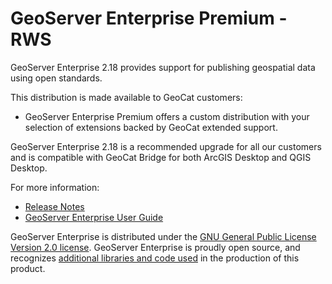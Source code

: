 # GeoServer Enterprise Premium - RWS

GeoServer Enterprise 2.18 provides support for publishing geospatial data using open standards.

This distribution is made available to GeoCat customers:

* GeoServer Enterprise Premium offers a custom distribution with your selection of extensions backed by GeoCat extended support.

GeoServer Enterprise 2.18 is a recommended upgrade for all our customers and is compatible with GeoCat Bridge for both ArcGIS Desktop and QGIS Desktop.

For more information:

* [Release Notes](release_notes.html)
* [GeoServer Enterprise User Guide](https://www.geocat.net/docs/geoserver-enterprise/2020.5.1/)

GeoServer Enterprise is distributed under the [GNU General Public License Version 2.0 license](GPL.html). GeoServer Enterprise is proudly open source, and recognizes [additional libraries and code used](LICENSE.html) in the production of this product.
